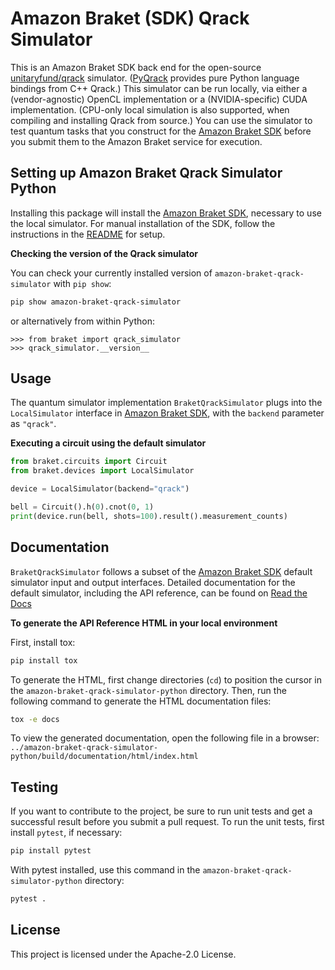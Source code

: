 # Amazon Braket (SDK) Qrack Simulator

This is an Amazon Braket SDK back end for the open-source [unitaryfund/qrack](https://github.com/unitaryfund/qrack) simulator. ([PyQrack](https://github.com/unitaryfund/pyqrack) provides pure Python language bindings from C++ Qrack.) This simulator can be run locally, via either a (vendor-agnostic) OpenCL implementation or a (NVIDIA-specific) CUDA implementation. (CPU-only local simulation is also supported, when compiling and installing Qrack from source.) You can use the simulator to test quantum tasks that you construct for the [Amazon Braket SDK](https://github.com/amazon-braket/amazon-braket-sdk-python) before you submit them to the Amazon Braket service for execution.

## Setting up Amazon Braket Qrack Simulator Python
Installing this package will install the [Amazon Braket SDK](https://github.com/amazon-braket/amazon-braket-sdk-python), necessary to use the local simulator.
For manual installation of the SDK, follow the instructions in the [README](https://github.com/amazon-braket/amazon-braket-sdk-python/blob/main/README.md) for setup.

**Checking the version of the Qrack simulator**

You can check your currently installed version of `amazon-braket-qrack-simulator` with `pip show`:

```bash
pip show amazon-braket-qrack-simulator
```

or alternatively from within Python:

```
>>> from braket import qrack_simulator
>>> qrack_simulator.__version__
```

## Usage
The quantum simulator implementation `BraketQrackSimulator` plugs into the `LocalSimulator` interface in 
[Amazon Braket SDK](https://github.com/amazon-braket/amazon-braket-sdk-python), with the `backend` parameter as `"qrack"`.

**Executing a circuit using the default simulator**
```python
from braket.circuits import Circuit
from braket.devices import LocalSimulator

device = LocalSimulator(backend="qrack")

bell = Circuit().h(0).cnot(0, 1)
print(device.run(bell, shots=100).result().measurement_counts)
```

## Documentation

`BraketQrackSimulator` follows a subset of the [Amazon Braket SDK](https://github.com/amazon-braket/amazon-braket-sdk-python) default simulator input and output interfaces. Detailed documentation for the default simulator, including the API reference, can be found on [Read the Docs](https://amazon-braket-default-simulator-python.readthedocs.io/en/latest/)

**To generate the API Reference HTML in your local environment**

First, install tox:

```bash
pip install tox
```

To generate the HTML, first change directories (`cd`) to position the cursor in the `amazon-braket-qrack-simulator-python` directory. Then, run the following command to generate the HTML documentation files:

```bash
tox -e docs
```

To view the generated documentation, open the following file in a browser:
`../amazon-braket-qrack-simulator-python/build/documentation/html/index.html`

## Testing

If you want to contribute to the project, be sure to run unit tests and get a successful result 
before you submit a pull request. To run the unit tests, first install `pytest`, if necessary:

```bash
pip install pytest
```

With pytest installed, use this command in the `amazon-braket-qrack-simulator-python` directory:

```bash
pytest .
```

## License

This project is licensed under the Apache-2.0 License.

